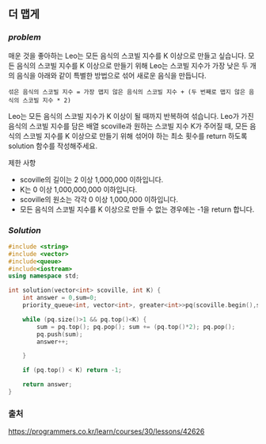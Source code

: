 ## 더 맵게


### ***problem***
매운 것을 좋아하는 Leo는 모든 음식의 스코빌 지수를 K 이상으로 만들고 싶습니다. 모든 음식의 스코빌 지수를 K 이상으로 만들기 위해 Leo는 스코빌 지수가 가장 낮은 두 개의 음식을 아래와 같이 특별한 방법으로 섞어 새로운 음식을 만듭니다.
```
섞은 음식의 스코빌 지수 = 가장 맵지 않은 음식의 스코빌 지수 + (두 번째로 맵지 않은 음식의 스코빌 지수 * 2)
```
Leo는 모든 음식의 스코빌 지수가 K 이상이 될 때까지 반복하여 섞습니다.
Leo가 가진 음식의 스코빌 지수를 담은 배열 scoville과 원하는 스코빌 지수 K가 주어질 때, 모든 음식의 스코빌 지수를 K 이상으로 만들기 위해 섞어야 하는 최소 횟수를 return 하도록 solution 함수를 작성해주세요.

제한 사항
- scoville의 길이는 2 이상 1,000,000 이하입니다.
- K는 0 이상 1,000,000,000 이하입니다.
- scoville의 원소는 각각 0 이상 1,000,000 이하입니다.
- 모든 음식의 스코빌 지수를 K 이상으로 만들 수 없는 경우에는 -1을 return 합니다.

### ***Solution***

```c++
#include <string>
#include <vector>
#include<queue>
#include<iostream>
using namespace std;

int solution(vector<int> scoville, int K) {
    int answer = 0,sum=0;
    priority_queue<int, vector<int>, greater<int>>pq(scoville.begin(),scoville.end());

    while (pq.size()>1 && pq.top()<K) {
        sum = pq.top(); pq.pop(); sum += (pq.top()*2); pq.pop();
        pq.push(sum);
        answer++;

    }

    if (pq.top() < K) return -1;

    return answer;
}
```


### 출처
https://programmers.co.kr/learn/courses/30/lessons/42626